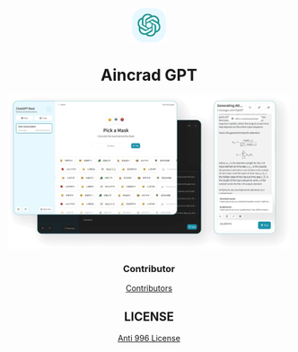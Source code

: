 <div align="center">
<img src="./docs/images/icon.svg" alt="icon"/>

<h1 align="center">Aincrad GPT</h1>

![cover](./docs/images/cover.png)

### Contributor

[Contributors](https://github.com/Akanemiku/Aincard-GPT/graphs/contributors)

## LICENSE

[Anti 996 License](https://github.com/kattgu7/Anti-996-License/blob/master/LICENSE_CN_EN)
